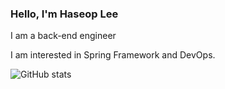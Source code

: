 ### Hello, I'm Haseop Lee

I am a back-end engineer

I am interested in Spring Framework and DevOps. 

<div align="left" style="text-align:left;width:60%">
  
  ![GitHub stats](https://github-readme-stats.vercel.app/api?username=haservi&show_icons=true&theme=dark)
 
</div>
